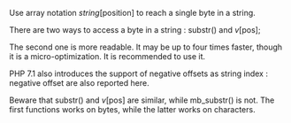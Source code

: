 Use array notation $string[$position] to reach a single byte in a string.

There are two ways to access a byte in a string : substr() and $v[$pos];

The second one is more readable. It may be up to four times faster, though it is a micro-optimization. 
It is recommended to use it. 

PHP 7.1 also introduces the support of negative offsets as string index : negative offset are also reported here.

<?php

$string = ab人cde;

echo substr($string, $pos, 1);
echo $string[$pos];
echo mb_substr($string, $pos, 1);

// $pos = 1
// bbb
// $pos = 2
// ??人

?>

Beware that substr() and $v[$pos] are similar, while mb_substr() is not. The first functions works on bytes, while the latter works on characters.